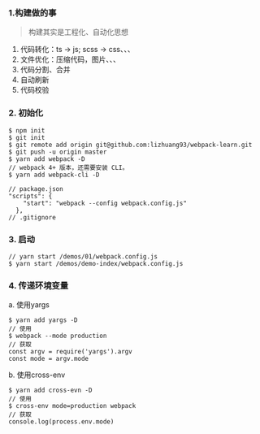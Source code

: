 ### 1.构建做的事
> 构建其实是工程化、自动化思想
1. 代码转化：ts -> js; scss -> css、、、
2. 文件优化：压缩代码，图片、、、
3. 代码分割、合并
4. 自动刷新
5. 代码校验
### 2. 初始化
```
$ npm init
$ git init
$ git remote add origin git@github.com:lizhuang93/webpack-learn.git
$ git push -u origin master
$ yarn add webpack -D
// webpack 4+ 版本，还需要安装 CLI。
$ yarn add webpack-cli -D

// package.json
"scripts": {
    "start": "webpack --config webpack.config.js"
  },
// .gitignore
```
### 3. 启动
```
// yarn start /demos/01/webpack.config.js
$ yarn start /demos/demo-index/webpack.config.js
```
### 4. 传递环境变量
a. 使用yargs
```
$ yarn add yargs -D
// 使用
$ webpack --mode production
// 获取
const argv = require('yargs').argv
const mode = argv.mode
```
b. 使用cross-env
```
$ yarn add cross-evn -D
// 使用
$ cross-env mode=production webpack
// 获取
console.log(process.env.mode)
```